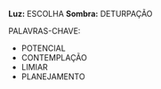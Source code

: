 **Luz:** ESCOLHA
**Sombra:** DETURPAÇÃO

PALAVRAS-CHAVE:
- POTENCIAL
- CONTEMPLAÇÃO
- LIMIAR
- PLANEJAMENTO